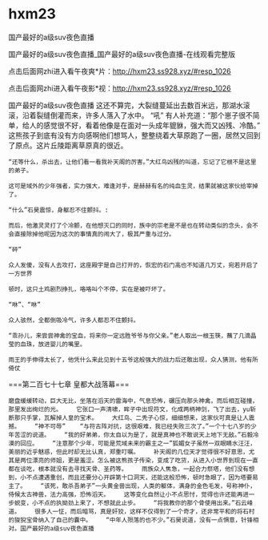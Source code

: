 # hxm23
国产最好的a级suv夜色直播

国产最好的a级suv夜色直播_国产最好的a级suv夜色直播-在线观看完整版

点击后面网zhi进入看午夜爽*片：http://hxm23.ss928.xyz/#resp_1026

点击后面网zhi进入看午夜影*视：http://hxm23.ss928.xyz/#resp_1026

国产最好的a级suv夜色直播    这还不算完，大裂缝蔓延出去数百米远，那湖水滚滚，沿着裂缝倒灌而来，许多人落入了水中。    “吼”    有人补充道：“那个崽子很不简单，给人的感觉很不好，看着他像是在面对一头成年貔貅，强大而又凶残、冷酷。”    这熊孩子到底有没有方向感啊他们想骂人，整整绕着大草原跑了一圈，居然又回到了原点。这片丘陵距离草原真的很近。

    “还等什么，杀出去，让他们看一看我补天阁的厉害。”大红鸟凶残的叫道，忘记了它根不是这里的弟子。

    这可是域外的少年强者，实力强大，难逢对手，是赫赫有名的纯血生灵，结果就被这家伙给宰掉了。

    “什么”石昊震惊，身躯忍不住颤抖。:

    而后，他激灵灵打了个冷颤，在他想灭口的同时，族中的宗老是不是也在转动类似的念头，会不会直接除掉他呢因为这次的事情真的闹大了，极其严重与过分。

    “砰”

    众人发傻，没有人去攻打，这座殿宇是自己打开的，恢宏的石门高也不知道几万丈，宛若开启了一方世界

    顿时，这只土鸡剧烈挣扎，咯咯叫个不停，实在是被吓坏了。

    “咻”、“咻”

    众人骇然，全都倒吸冷气，许多人都忍不住颤抖。

    “乖孙儿，来尝尝神禽的宝血，将来你一定远胜爷爷与你父亲。”老人取出一根玉筷，蘸了几滴晶莹的血珠，放进婴儿的嘴里。

    雨王的手伸得太长了，他凭什么来此见到十五爷这般强大的战力后还敢出现，众人猜测，他有所倚仗

===第二百七十七章 皇都大战落幕===

    磨盘缓缓转动，巨大无比，坐落在滔天的雷海中，气息恐怖，碾压向那头神禽，而后相互碰撞，那里发出绚烂的光。    它张口一声清啸，眸子中出现符文，化成两柄神剑，飞了出去，yu斩断那只手掌，瓦解掉人皇的宝术。    大红鸟、二秃子心惊，细细想来，这家伙可真是让人震撼。    “神不可辱”    “与符古阵对抗，这很艰难，我已经失败三次了。”一个十七八岁的少年苦涩的说道。    “我的好弟弟，你太自以为是了，就是真神也不敢说天上地下无敌。”石毅冷漠的回应。    “注意那个少年，可能是荒域未来的霸主之一”狐媚女子虽然一双眼睛水汪汪，美丽的近乎魅惑，但此时却无比认真，郑重叮嘱。    补天阁的几位天才觉得很不好意思，尤其是两位漂亮的师姐，更是羞涩。怎么被这熊孩子传染，变成了吃货，从进入小世界到现在一直都在谈吃，根本就没有去寻找天骨、圣药等。    雨族众人焦急，一起合力祭塔，他们没有想到，小不点遭遇重创，而且还要分心开辟第十口洞天，还能这般恐怖，顿时急眼了，因为塔要易主了。    “该死，敢杀吾弟子”一头黄金兽出现，人类的躯体，满身的金色毛发，号称神仆，侍候太古神兽，法力高强，恐怖滔天。    这等变化自然让小不点思忖，觉得也许还能再进一步蜕变，小不点的执拗劲上来了，不想就此止步。    “将我教你的那个骨使用出来。”石云峰道。    很多人一怔，而后暗骂，真是奸狡，这样不仅得到了一个奇才，还非常平和的将石村的狻猊宝骨纳入了自己的囊中。    “中年人殒落的也不少。”石昊说道，没有一点惧意，针锋相对。国产最好的a级suv夜色直播
